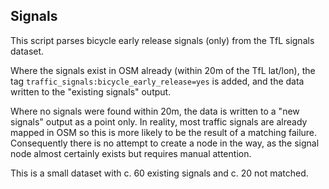 ## Signals

This script parses bicycle early release signals (only) from the TfL signals dataset.

Where the signals exist in OSM already (within 20m of the TfL lat/lon), the tag `traffic_signals:bicycle_early_release=yes` is added, and the data written to the "existing signals" output.

Where no signals were found within 20m, the data is written to a "new signals" output as a point only. In reality, most traffic signals are already mapped in OSM so this is more likely to be the result of a matching failure. Consequently there is no attempt to create a node in the way, as the signal node almost certainly exists but requires manual attention.

This is a small dataset with c. 60 existing signals and c. 20 not matched.
